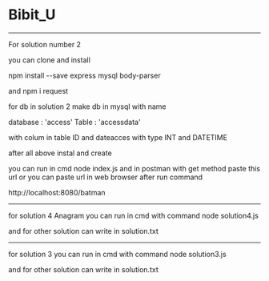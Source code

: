 # Bibit_U

_____________________________________________________________________________________________________
For solution number 2

you can clone and install 

npm install --save express mysql body-parser

and npm i request 

for db in solution 2 make db in mysql with name

database            : 'access'
Table               : 'accessdata'


with colum in table ID and dateacces with type INT and DATETIME

after all above instal and create

you can run in cmd node index.js and in postman with get method paste this url or you can paste url in web browser after run command

http://localhost:8080/batman

_________________________________________________________________________________________________

for solution 4 Anagram you can run in cmd with command node solution4.js


and for other solution can write in solution.txt
_________________________________________________________________________________________________

for solution 3 you can run in cmd with command node solution3.js


and for other solution can write in solution.txt
